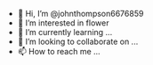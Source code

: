 - 👋 Hi, I’m @johnthompson6676859
- 👀 I’m interested in flower
- 🌱 I’m currently learning ...
- 💞️ I’m looking to collaborate on ...
- 📫 How to reach me ...

<!---
johnthompson6676859/johnthompson6676859 is a ✨ special ✨ repository because its `README.md` (this file) appears on your GitHub profile.
You can click the Preview link to take a look at your changes.
--->
